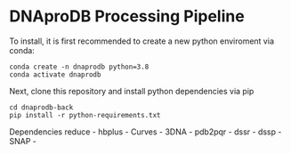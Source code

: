 # DNAproDB Processing Pipeline
To install, it is first recommended to create a new python enviroment via conda:

```
conda create -n dnaprodb python=3.8
conda activate dnaprodb
```

Next, clone this repository and install python dependencies via pip

```
cd dnaprodb-back
pip install -r python-requirements.txt
```

Dependencies
reduce - 
hbplus - 
Curves -
3DNA -
pdb2pqr - 
dssr - 
dssp - 
SNAP - 
